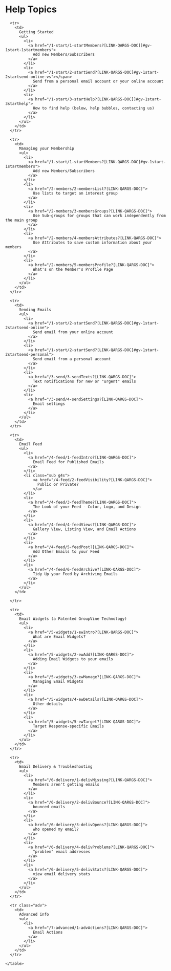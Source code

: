 # Help Topics

<div id="gv-service-help-topics">

  <div class="tocTable">
    <table style="width:100%">

      <tr>
        <td>
          Getting Started
          <ul>
            <li>
              <a href="/1-start/1-startMembers?[LINK-QARGS-DOC]]#gv-1start-1startmembers">
                Add new Members/Subscribers
              </a>
            </li>
            <li>
              <a href="/1-start/2-startSend?[LINK-QARGS-DOC]#gv-1start-2startsend-online-vs"></span>
                Send from a personal email account or your online account
              </a>
            </li>
            <li>
              <a href="/1-start/3-startHelp?[LINK-QARGS-DOC]]#gv-1start-3starthelp">
                How to find help (below, help bubbles, contacting us)
              </a>
            </li>
          </ul>
        </td>
      </tr>

      <tr>
        <td>
          Managing your Membership
          <ul>
            <li>
              <a href="/1-start/1-startMembers?[LINK-QARGS-DOC]#gv-1start-1startmembers">
                Add new Members/Subscribers
              </a>
            </li>
            <li>
              <a href="/2-members/2-membersList?[LINK-QARGS-DOC]">
                Use lists to target an interest group
              </a>
            </li>
            <li>
              <a href="/2-members/3-membersGroups?[LINK-QARGS-DOC]">
                Use Sub-groups for groups that can work independently from the main group
              </a>
            </li>
            <li>
              <a href="/2-members/4-membersAttributes?[LINK-QARGS-DOC]">
                Use Attributes to save custom information about your members
              </a>
            </li>
            <li>
              <a href="/2-members/5-membersProfile?[LINK-QARGS-DOC]">
                What's on the Member's Profile Page
              </a>
            </li>
          </ul>
        </td>
      </tr>

      <tr>
        <td>
          Sending Emails
          <ul>
            <li>
              <a href="/1-start/2-startSend?[LINK-QARGS-DOC]#gv-1start-2startsend-online">
                Send email from your online account
              </a>
            </li>
            <li>
              <a href="/1-start/2-startSend?[LINK-QARGS-DOC]#gv-1start-2startsend-personal">
                Send email from a personal account
              </a>
            </li>
            <li>
              <a href="/3-send/3-sendTexts?[LINK-QARGS-DOC]">
                Text notifications for new or "urgent" emails
              </a>
            </li>
            <li>
              <a href="/3-send/4-sendSettings?[LINK-QARGS-DOC]">
                Email settings
              </a>
            </li>
          </ul>
        </td>
      </tr>

      <tr>
        <td>
          Email Feed
          <ul>
            <li>
              <a href="/4-feed/1-feedIntro?[LINK-QARGS-DOC]">
                Email Feed for Published Emails
              </a>
            </li>
            <li class="sub g4s">
                <a href="/4-feed/2-feedVisibility?[LINK-QARGS-DOC]">
                  Public or Private?
                </a>
            </li>
            <li>
              <a href="/4-feed/3-feedTheme?[LINK-QARGS-DOC]">
                The Look of your Feed - Color, Logo, and Design
              </a>
            </li>
            <li>
              <a href="/4-feed/4-feedViews?[LINK-QARGS-DOC]">
                Gallery View, Listing View, and Email Actions
              </a>
            </li>
            <li>
              <a href="/4-feed/5-feedPost?[LINK-QARGS-DOC]">
                Add Other Emails to your Feed
              </a>
            </li>
            <li>
              <a href="/4-feed/6-feedArchive?[LINK-QARGS-DOC]">
                Tidy Up your Feed by Archiving Emails
              </a>
            </li>
          </ul>
        </td>
        
      </tr>

      <tr>
        <td>
          Email Widgets (a Patented GroupVine Technology)
          <ul>
            <li>
              <a href="/5-widgets/1-ewIntro?[LINK-QARGS-DOC]">
                What are Email Widgets?
              </a>
            </li>
            <li>
              <a href="/5-widgets/2-ewAdd?[LINK-QARGS-DOC]">
                Adding Email Widgets to your emails
              </a>
            </li>
            <li>
              <a href="/5-widgets/3-ewManage?[LINK-QARGS-DOC]">
                Managing Email Widgets
              </a>
            </li>
            <li>
              <a href="/5-widgets/4-ewDetails?[LINK-QARGS-DOC]">
                Other details
              </a>
            </li>
            <li>
              <a href="/5-widgets/5-ewTarget?[LINK-QARGS-DOC]">
                Target Response-specific Emails
              </a>
            </li>
          </ul>
        </td>
      </tr>

      <tr>
        <td>
          Email Delivery & Troubleshooting
          <ul>
            <li>
              <a href="/6-delivery/1-delivMissing?[LINK-QARGS-DOC]">
                Members aren't getting emails
              </a>
            </li>
            <li>
              <a href="/6-delivery/2-delivBounce?[LINK-QARGS-DOC]">
                bounced emails
              </a>
            </li>
            <li>
              <a href="/6-delivery/3-delivOpens?[LINK-QARGS-DOC]">
                who opened my email?
              </a>
            </li>
            <li>
              <a href="/6-delivery/4-delivProblems?[LINK-QARGS-DOC]">
                "problem" email addresses
              </a>
            </li>
            <li>
              <a href="/6-delivery/5-delivStats?[LINK-QARGS-DOC]">
                view email delivery stats
              </a>
            </li>
          </ul>
        </td>
      </tr>

      <tr class="adv">
        <td>
          Advanced info
          <ul>
            <li>
              <a href="/7-advanced/1-advActions?[LINK-QARGS-DOC]">
                Email Actions
              </a>
            </li>
          </ul>
        </td>
      </tr>

    </table>
  </div>
</div>
